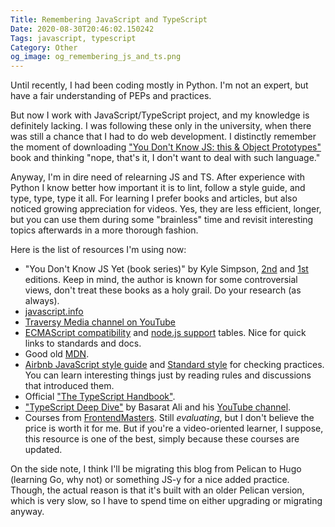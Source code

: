 ```yaml
---
Title: Remembering JavaScript and TypeScript
Date: 2020-08-30T20:46:02.150242
Tags: javascript, typescript
Category: Other
og_image: og_remembering_js_and_ts.png
---
```


Until recently, I had been coding mostly in Python. I'm not an expert, but have a fair understanding of PEPs and practices.

But now I work with JavaScript/TypeScript project, and my knowledge is definitely lacking. I was following these only in the university, when there was still a chance that I had to do web development. I distinctly remember the moment of downloading ["You Don't Know JS: this & Object Prototypes"](https://github.com/getify/You-Dont-Know-JS/blob/1st-ed/this%20&%20object%20prototypes/README.md#you-dont-know-js-this--object-prototypes) book and thinking "nope, that's it, I don't want to deal with such language."

Anyway, I'm in dire need of relearning JS and TS. After experience with Python I know better how important it is to lint, follow a style guide, and type, type, type it all. For learning I prefer books and articles, but also noticed growing appreciation for videos. Yes, they are less efficient, longer, but you can use them during some "brainless" time and revisit interesting topics afterwards in a more thorough fashion.

Here is the list of resources I'm using now:

- "You Don't Know JS Yet (book series)" by Kyle Simpson, [2nd](https://github.com/getify/You-Dont-Know-JS) and [1st](https://github.com/getify/You-Dont-Know-JS/blob/1st-ed/README.md) editions. Keep in mind, the author is known for some controversial views, don't treat these books as a holy grail. Do your research (as always).
- [javascript.info](https://javascript.info/)
- [Traversy Media channel on YouTube](https://www.youtube.com/c/TraversyMedia/)
- [ECMAScript compatibility](https://kangax.github.io/compat-table/es6/) and [node.js support](https://node.green/) tables. Nice for quick links to standards and docs.
- Good old [MDN](https://developer.mozilla.org).
- [Airbnb JavaScript style guide](https://github.com/airbnb/javascript) and [Standard style](https://standardjs.com/) for checking practices. You can learn interesting things just by reading rules and discussions that introduced them.
- Official ["The TypeScript Handbook"](https://www.typescriptlang.org/docs/handbook/intro.html).
- ["TypeScript Deep Dive"](https://basarat.gitbook.io/typescript/) by Basarat Ali and his [YouTube channel](https://www.youtube.com/basaratali).
- Courses from [FrontendMasters](https://frontendmasters.com/). Still *evaluating*, but I don't believe the price is worth it for me. But if you're a video-oriented learner, I suppose, this resource is one of the best, simply because these courses are updated.


On the side note, I think I'll be migrating this blog from Pelican to Hugo (learning Go, why not) or something JS-y for a nice added practice. Though, the actual reason is that it's built with an older Pelican version, which is very slow, so I have to spend time on either upgrading or migrating anyway.